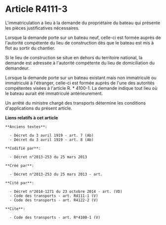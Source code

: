 # Article R4111-3

L'immatriculation a lieu à la demande du propriétaire du bateau qui présente les pièces justificatives nécessaires. 

Lorsque la demande porte sur un bateau neuf, celle-ci est formée auprès de l'autorité compétente du lieu de construction dès
que le bateau est mis à flot au sortir du chantier. 

Si le lieu de construction se situe en dehors du territoire national, la demande est adressée à l'autorité compétente du lieu
de domiciliation du demandeur. 

Lorsque la demande porte sur un bateau existant mais non immatriculé ou immatriculé à l'étranger, celle-ci est formée auprès
de l'une des autorités compétentes visées à l'article R. * 4100-1. La demande indique tout lieu où le bateau aurait été
immatriculé antérieurement. 

Un arrêté du ministre chargé des transports détermine les conditions d'applications du présent article.

**Liens relatifs à cet article**

	**Anciens textes**:

	  - Décret du 3 avril 1919 - art. 7 (Ab)
	  - Décret du 3 avril 1919 - art. 8 (Ab)

	**Codifié par**:

	  - Décret n°2013-253 du 25 mars 2013

	**Créé par**:

	  - Décret n°2013-253 du 25 mars 2013 - art.

	**Cité par**:

	  - Décret n°2014-1271 du 23 octobre 2014 - art. (VD)
	  - Code des transports - art. R4111-1 (V)
	  - Code des transports - art. R4122-2 (V)

	**Cite**:

	  - Code des transports - art. R*4100-1 (V)
